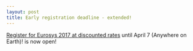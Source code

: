 ```yaml
---
layout: post
title: Early registration deadline - extended!
---
```


[Register for Eurosys 2017 at discounted rates](http://eurosys2017.org/registration) until April 7 (Anywhere on Earth)! is now open! 

